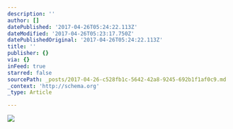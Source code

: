 ```yaml
---
description: ''
author: []
datePublished: '2017-04-26T05:24:22.113Z'
dateModified: '2017-04-26T05:23:17.750Z'
datePublishedOriginal: '2017-04-26T05:24:22.113Z'
title: ''
publisher: {}
via: {}
inFeed: true
starred: false
sourcePath: _posts/2017-04-26-c528fb1c-5642-42a8-9245-692b1f1af0c9.md
_context: 'http://schema.org'
_type: Article

---
```

![](https://the-grid-user-content.s3-us-west-2.amazonaws.com/6100583a-0704-4905-8f69-c4cc525b0f24.jpg)